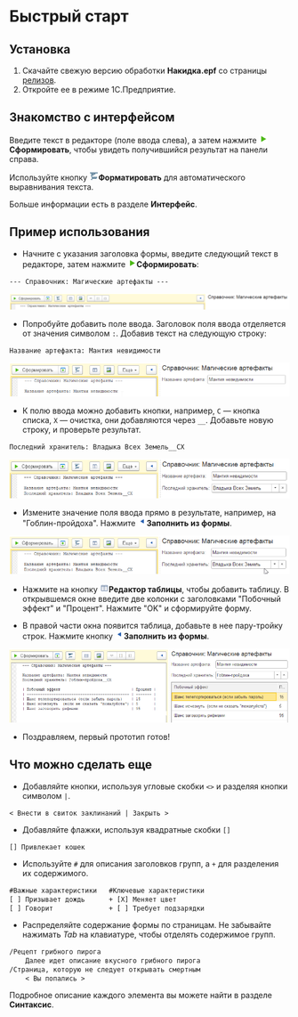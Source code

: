 # Быстрый старт

## Установка
1. Скачайте свежую версию обработки **Накидка.epf** со страницы [релизов](https://github.com/crimsongoldteam/md_design/releases).
2. Откройте ее в режиме 1С.Предприятие.

## Знакомство с интерфейсом

Введите текст в редакторе (поле ввода слева), а затем нажмите ![Сформировать](./_images/execute-icon.png)**Сформировать**, чтобы увидеть получившийся результат на панели справа.

Используйте кнопку ![Форматировать](./_images/format-icon.png)**Форматировать** для автоматического выравнивания текста.

Больше информации есть в разделе **Интерфейс**.

## Пример использования

 - Начните с указания заголовка формы, введите следующий текст в редакторе, затем нажмите ![Сформировать](./_images/execute-icon.png)**Сформировать**:

```text
--- Справочник: Магические артефакты ---
```

<kbd> ![alt text](./_images/quick-start-header.png) </kbd> 


- Попробуйте добавить поле ввода. Заголовок поля ввода отделяется от значения символом `:`. Добавив текст на следующую строку:

```text
Название артефакта: Мантия невидимости
```

<kbd> ![alt text](./_images/quick-start-doc-1.png) </kbd> 


 - К полю ввода можно добавить кнопки, например, `С` — кнопка списка, `Х` — очистка, они добавляются через `__`. Добавьте новую строку, и проверьте результат.

```text
Последний хранитель: Владыка Всех Земель__СХ
```

<kbd> ![alt text](./_images/quick-start-doc-2.png) </kbd> 

- Измените значение поля ввода прямо в результате, например, на "Гоблин-пройдоха". Нажмите ![Заполнить из формы](./_images/form-to-text-icon.png)**Заполнить из формы**. 

<kbd> ![alt text](./_images/quick-start-doc-3.gif) </kbd> 

- Нажмите на кнопку ![Редактор таблицы](./_images/table-editor-icon.png)**Редактор таблицы**, чтобы добавить таблицу. В открывшемся окне введите две колонки с заголовками "Побочный эффект" и "Процент". Нажмите "OK" и сформируйте форму.

- В правой части окна появится таблица, добавьте в нее пару-тройку строк. Нажмите кнопку ![Заполнить из формы](./_images/form-to-text-icon.png)**Заполнить из формы**.

<kbd> ![Ожидаемый результат](./_images/quick-start-result.png) </kbd> 

- Поздравляем, первый прототип готов!

## Что можно сделать еще

- Добавляйте кнопки, используя угловые скобки `<>` и разделяя кнопки символом `|`.
 ```text
< Внести в свиток заклинаний | Закрыть >
```

- Добавляйте флажки, используя квадратные скобки `[]`
```text
[] Привлекает кошек
```

- Используйте `#` для описания заголовков групп, а `+` для разделения их содержимого.
```text
#Важные характеристики   #Ключевые характеристики
[ ] Призывает дождь      + [X] Меняет цвет
[ ] Говорит              + [ ] Требует подзарядки
```

- Распределяйте содержание формы по страницам. Не забывайте нажимать *Tab* на клавиатуре, чтобы отделять содержимое групп.

```text
/Рецепт грибного пирога
	Далее идет описание вкусного грибного пирога
/Страница, которую не следует открывать смертным
	< Вы попались >
```

Подробное описание каждого элемента вы можете найти в разделе **Синтаксис**.

 


